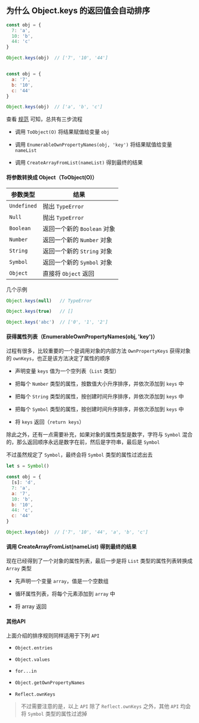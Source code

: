 ## 为什么 Object.keys 的返回值会自动排序

```js
const obj = {
  7: 'a',
  10: 'b',
  44: 'c'
}

Object.keys(obj)  // ['7', '10', '44']


const obj = {
  a: '7',
  b: '10',
  c: '44'
}

Object.keys(obj)  // ['a', 'b', 'c']
```

查看 [规范](http://zhoushengfe.com/es6/es6-ch.html#sec-object.keys) 可知，总共有三步流程

* 调用 `ToObject(O)` 将结果赋值给变量 `obj`

* 调用 `EnumerableOwnPropertyNames(obj, 'key')` 将结果赋值给变量 `nameList`

* 调用 `CreateArrayFromList(nameList)` 得到最终的结果

#### 将参数转换成 Object（ToObject(O)）

|参数类型|结果|
|-|-|
|`Undefined`|抛出 `TypeError`|
|`Null`|抛出 `TypeError`|
|`Boolean`|返回一个新的 `Boolean` 对象|
|`Number`|返回一个新的 `Number` 对象|
|`String`|返回一个新的 `String` 对象|
|`Symbol`|返回一个新的 `Symbol` 对象|
|`Object`|直接将 `Object` 返回|

几个示例

```js
Object.keys(null)   // TypeError

Object.keys(true)   // []

Object.keys('abc')  // ['0', '1', '2']
```



#### 获得属性列表（EnumerableOwnPropertyNames(obj, 'key')）

过程有很多，比较重要的一个是调用对象的内部方法 `OwnPropertyKeys` 获得对象的 `ownKeys`，也正是该方法决定了属性的顺序

* 声明变量 `keys` 值为一个空列表（`List` 类型）

* 把每个 `Number` 类型的属性，按数值大小升序排序，并依次添加到 `keys` 中

* 把每个 `String` 类型的属性，按创建时间升序排序，并依次添加到 `keys` 中

* 把每个 `Symbol` 类型的属性，按创建时间升序排序，并依次添加到 `keys` 中

* 将 `keys` 返回（`return keys`）

除此之外，还有一点需要补充，如果对象的属性类型是数字，字符与 `Symbol` 混合的，那么返回顺序永远是数字在前，然后是字符串，最后是 `Symbol`

不过虽然规定了 `Symbol`，最终会将 `Symbol` 类型的属性过滤出去

```js
let s = Symbol()

const obj = {
  [s]: 'd',
  7: 'a',
  a: '7',
  10: 'b',
  b: '10',
  44: 'c',
  c: '44'
}

Object.keys(obj)  // ['7', '10', '44', 'a', 'b', 'c']
```



#### 调用 CreateArrayFromList(nameList) 得到最终的结果

现在已经得到了一个对象的属性列表，最后一步是将 `List` 类型的属性列表转换成 `Array` 类型

* 先声明一个变量 `array`，值是一个空数组

* 循环属性列表，将每个元素添加到 `array` 中

* 将 array 返回



#### 其他API

上面介绍的排序规则同样适用于下列 `API`

* `Object.entries`

* `Object.values`

* `for...in`

* `Object.getOwnPropertyNames`

* `Reflect.ownKeys`

> 不过需要注意的是，以上 `API` 除了 `Reflect.ownKeys` 之外，其他 `API` 均会将 `Symbol` 类型的属性过滤掉
